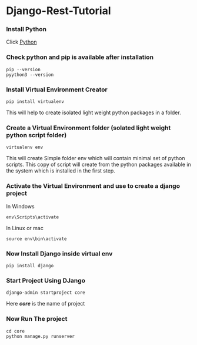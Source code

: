 # Django-Rest-Tutorial


### Install Python

Click [Python](https://www.python.org/downloads/windows/)


### Check python and  pip is available after installation

```
pip --version
pyython3 --version

```

### Install Virtual Environment Creator

```
pip install virtualenv

```

This will help to create isolated light weight python packages in a folder.


### Create a Virtual Environment folder (solated light weight python script folder)

```
virtualenv env

```
This will create Simple folder env which will contain minimal set of python scripts. 
This copy of script will create from the python packages available in the system which is installed in the first step.


### Activate the Virtual Environment and use to create a django project 

In Windows

```
env\Scripts\activate

```

In Linux or mac

```
source env\bin\activate

```

### Now Install Django inside virtual env 


``` 
pip install django
```

### Start Project Using DJango

```
django-admin startproject core

```

Here ***core*** is the name of project

### Now Run The project 

```
cd core
python manage.py runserver

```

